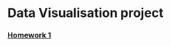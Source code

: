 # **Data Visualisation project**

### [Homework 1](https://github.com/ablaygram/datalearn/tree/main/DE-101/Module%201)
